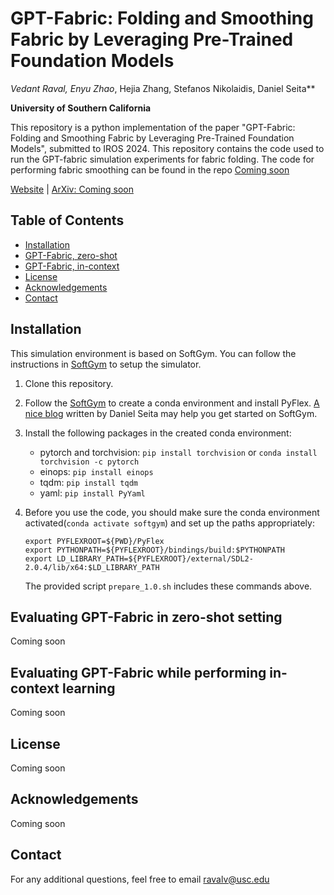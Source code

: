 # GPT-Fabric: Folding and Smoothing Fabric by Leveraging Pre-Trained Foundation Models
**Vedant Raval*, Enyu Zhao*, Hejia Zhang, Stefanos Nikolaidis, Daniel Seita**

**University of Southern California**

This repository is a python implementation of the paper "GPT-Fabric: Folding and Smoothing Fabric by Leveraging Pre-Trained Foundation Models", submitted to IROS 2024. This repository contains the code used to run the GPT-fabric simulation experiments for fabric folding. The code for performing fabric smoothing can be found in the repo [Coming soon]()

[Website](https://sites.google.com/usc.edu/gpt-fabrics/home) | [ArXiv: Coming soon]()

## Table of Contents
* [Installation](#Installation)
* [GPT-Fabric, zero-shot](#evaluating-gpt-fabric-in-zero-shot-setting)
* [GPT-Fabric, in-context](#evaluating-gpt-fabric-while-performing-in-context-learning)
* [License](#license)
* [Acknowledgements](#acknowledgements)
* [Contact](#contact)

## Installation
This simulation environment is based on SoftGym. You can follow the instructions in [SoftGym](https://github.com/Xingyu-Lin/softgym) to setup the simulator.

1. Clone this repository.

2. Follow the [SoftGym](https://github.com/Xingyu-Lin/softgym) to create a conda environment and install PyFlex. [A nice blog](https://danieltakeshi.github.io/2021/02/20/softgym/) written by Daniel Seita may help you get started on SoftGym.

3. Install the following packages in the created conda environment:
    
    * pytorch and torchvision: `pip install torchvision` or `conda install torchvision -c pytorch`
    * einops: `pip install einops`
    * tqdm: `pip install tqdm`
    * yaml: `pip install PyYaml`


4. Before you use the code, you should make sure the conda environment activated(`conda activate softgym`) and set up the paths appropriately: 
   ~~~
   export PYFLEXROOT=${PWD}/PyFlex
   export PYTHONPATH=${PYFLEXROOT}/bindings/build:$PYTHONPATH
   export LD_LIBRARY_PATH=${PYFLEXROOT}/external/SDL2-2.0.4/lib/x64:$LD_LIBRARY_PATH
   ~~~
   The provided script `prepare_1.0.sh` includes these commands above.

## Evaluating GPT-Fabric in zero-shot setting

Coming soon

## Evaluating GPT-Fabric while performing in-context learning

Coming soon

## License

Coming soon

## Acknowledgements

Coming soon

## Contact

For any additional questions, feel free to email [ravalv@usc.edu](ravalv@usc.edu)